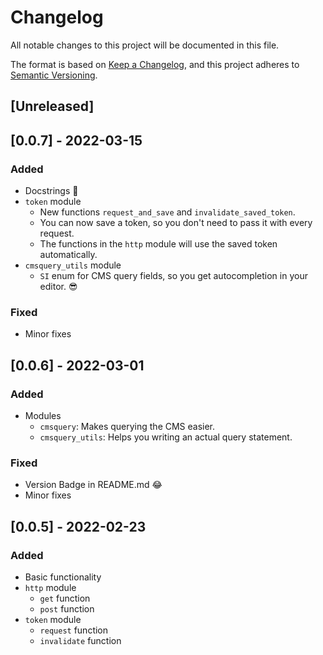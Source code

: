 # Changelog

All notable changes to this project will be documented in this file.

The format is based on [Keep a Changelog](https://keepachangelog.com/en/1.0.0/),
and this project adheres to [Semantic Versioning](https://semver.org/spec/v2.0.0.html).

## [Unreleased]

## [0.0.7] - 2022-03-15

### Added

- Docstrings 📖
- `token` module
  - New functions `request_and_save` and `invalidate_saved_token`.
  - You can now save a token, so you don't need to pass it with every request.
  - The functions in the `http` module will use the saved token automatically.
- `cmsquery_utils` module
  - `SI` enum for CMS query fields, so you get autocompletion in your editor. 😎

### Fixed

- Minor fixes

## [0.0.6] - 2022-03-01

### Added

- Modules
  - `cmsquery`: Makes querying the CMS easier.
  - `cmsquery_utils`: Helps you writing an actual query statement.

### Fixed

- Version Badge in README.md 😂
- Minor fixes

## [0.0.5] - 2022-02-23

### Added

- Basic functionality
- `http` module
  - `get` function
  - `post` function
- `token` module
  - `request` function
  - `invalidate` function
